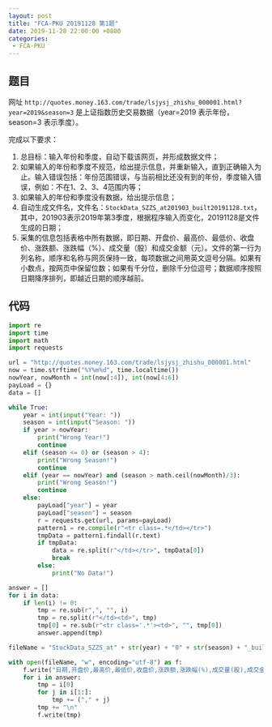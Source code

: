 ```yaml
---
layout: post
title: "FCA-PKU 20191128 第1题"
date: 2019-11-28 22:00:00 +0800
categories: 
 - FCA-PKU
---
```


## 题目

网址 `http://quotes.money.163.com/trade/lsjysj_zhishu_000001.html?year=2019&season=3` 是上证指数历史交易数据（year=2019 表示年份，season=3 表示季度）。

<!-- more -->

完成以下要求：
1. 总目标：输入年份和季度，自动下载该网页，并形成数据文件；
2. 如果输入的年份和季度不规范，给出提示信息，并重新输入，直到正确输入为止。输入错误包括：年份范围错误，与当前相比还没有到的年份，季度输入错误，例如：不在1、2、3、4范围内等；
3. 如果输入的年份和季度没有数据，给出提示信息；
4. 自动生成文件名，文件名：`StockData_SZZS_at201903_built20191128.txt`，其中，201903表示2019年第3季度，根据程序输入而变化，20191128是文件生成的日期；
5. 采集的信息包括表格中所有数据，即日期、开盘价、最高价、最低价、收盘价、涨跌额、涨跌幅（%）、成交量（股）和成交金额（元）。文件的第一行为列名称，顺序和名称与网页保持一致，每项数据之间用英文逗号分隔。如果有小数点，按网页中保留位数；如果有千分位，删除千分位逗号；数据顺序按照日期降序排列，即越近日期的顺序越前。

## 代码

```python
import re
import time
import math
import requests

url = "http://quotes.money.163.com/trade/lsjysj_zhishu_000001.html"
now = time.strftime("%Y%m%d", time.localtime())
nowYear, nowMonth = int(now[:4]), int(now[4:6])
payLoad = {}
data = []

while True:
    year = int(input("Year: "))
    season = int(input("Season: "))
    if year > nowYear:
        print("Wrong Year!")
        continue
    elif (season <= 0) or (season > 4):
        print("Wrong Season!")
        continue
    elif (year == nowYear) and (season > math.ceil(nowMonth)/3):
        print("Wrong Season!")
        continue
    else:
        payLoad["year"] = year
        payLoad["season"] = season
        r = requests.get(url, params=payLoad)
        pattern1 = re.compile(r"<tr class=.*</td></tr>")
        tmpData = pattern1.findall(r.text)
        if tmpData:
            data = re.split(r"</td></tr>", tmpData[0])
            break
        else:
            print("No Data!")

answer = []
for i in data:
    if len(i) != 0:
        tmp = re.sub(r",", "", i)
        tmp = re.split(r"</td><td>", tmp)
        tmp[0] = re.sub(r"<tr class='.*'><td>", "", tmp[0])
        answer.append(tmp)

fileName = "StockData_SZZS_at" + str(year) + "0" + str(season) + "_built" + now + ".txt"

with open(fileName, "w", encoding="utf-8") as f:
    f.write("日期,开盘价,最高价,最低价,收盘价,涨跌额,涨跌幅(%),成交量(股),成交金额(元)\n")
    for i in answer:
        tmp = i[0]
        for j in i[1:]:
            tmp += ("," + j)
        tmp += "\n"
        f.write(tmp)
```
